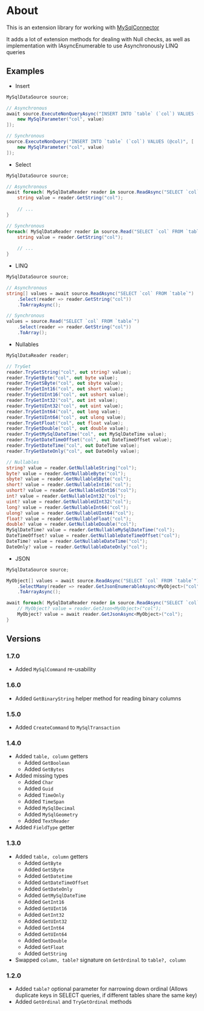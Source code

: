 # About

This is an extension library for working with [MySqlConnector](https://mysqlconnector.net/)

It adds a lot of extension methods for dealing with Null checks, as well as implementation with IAsyncEnumerable to use Asynchronously LINQ queries

## Examples

- Insert

```csharp
MySqlDataSource source;

// Asynchronous
await source.ExecuteNonQueryAsync("INSERT INTO `table` (`col`) VALUES (@col)", [
    new MySqlParameter("col", value)
]);

// Synchronous
source.ExecuteNonQuery("INSERT INTO `table` (`col`) VALUES (@col)", [
    new MySqlParameter("col", value)
]);
```

- Select

```csharp
MySqlDataSource source;

// Asynchronous
await foreach( MySqlDataReader reader in source.ReadAsync("SELECT `col` FROM `table`") ) {
    string value = reader.GetString("col");
    
    // ...
}

// Synchronous
foreach( MySqlDataReader reader in source.Read("SELECT `col` FROM `table`") ) {
    string value = reader.GetString("col");
    
    // ...
}
```

- LINQ

```csharp
MySqlDataSource source;

// Asynchronous
string[] values = await source.ReadAsync("SELECT `col` FROM `table`")
    .Select(reader => reader.GetString("col"))
    .ToArrayAsync();

// Synchronous
values = source.Read("SELECT `col` FROM `table`")
    .Select(reader => reader.GetString("col"))
    .ToArray();
```

- Nullables

```csharp
MySqlDataReader reader;

// TryGet
reader.TryGetString("col", out string? value);
reader.TryGetByte("col", out byte value);
reader.TryGetSByte("col", out sbyte value);
reader.TryGetInt16("col", out short value);
reader.TryGetUInt16("col", out ushort value);
reader.TryGetInt32("col", out int value);
reader.TryGetUInt32("col", out uint value);
reader.TryGetInt64("col", out long value);
reader.TryGetUInt64("col", out ulong value);
reader.TryGetFloat("col", out float value);
reader.TryGetDouble("col", out double value);
reader.TryGetMySqlDateTime("col", out MySqlDateTime value);
reader.TryGetDateTimeOffset("col", out DateTimeOffset value);
reader.TryGetDateTime("col", out DateTime value);
reader.TryGetDateOnly("col", out DateOnly value);

// Nullables
string? value = reader.GetNullableString("col");
byte? value = reader.GetNullableByte("col");
sbyte? value = reader.GetNullableSByte("col");
short? value = reader.GetNullableInt16("col");
ushort? value = reader.GetNullableUInt16("col");
int? value = reader.GetNullableInt32("col");
uint? value = reader.GetNullableUInt32("col");
long? value = reader.GetNullableInt64("col");
ulong? value = reader.GetNullableUInt64("col");
float? value = reader.GetNullableFloat("col");
double? value = reader.GetNullableDouble("col");
MySqlDateTime? value = reader.GetNullableMySqlDateTime("col");
DateTimeOffset? value = reader.GetNullableDateTimeOffset("col");
DateTime? value = reader.GetNullableDateTime("col");
DateOnly? value = reader.GetNullableDateOnly("col");
```

- JSON

```csharp
MySqlDataSource source;

MyObject[] values = await source.ReadAsync("SELECT `col` FROM `table`")
    .SelectMany(reader => reader.GetJsonEnumerableAsync<MyObject>("col"))
    .ToArrayAsync();

await foreach( MySqlDataReader reader in source.ReadAsync("SELECT `col` FROM `table`") ) {
    // MyObject? value = reader.GetJson<MyObject>("col");
    MyObject? value = await reader.GetJsonAsync<MyObject>("col");
}
```

## Versions

### 1.7.0

- Added `MySqlCommand` re-usability

### 1.6.0

- Added `GetBinaryString` helper method for reading binary columns

### 1.5.0

- Added `CreateCommand` to `MySqlTransaction`

### 1.4.0

- Added `table, column` getters
    - Added `GetBoolean`
    - Added `GetBytes`
- Added missing types
    - Added `Char`
    - Added `Guid`
    - Added `TimeOnly`
    - Added `TimeSpan`
    - Added `MySqlDecimal`
    - Added `MySqlGeometry`
    - Added `TextReader`
- Added `FieldType` getter

### 1.3.0

- Added `table, column` getters
    - Added `GetByte`
    - Added `GetSByte`
    - Added `GetDatetime`
    - Added `GetDateTimeOffset`
    - Added `GetDateOnly`
    - Added `GetMySqlDateTime`
    - Added `GetInt16`
    - Added `GetUInt16`
    - Added `GetInt32`
    - Added `GetUInt32`
    - Added `GetInt64`
    - Added `GetUInt64`
    - Added `GetDouble`
    - Added `GetFloat`
    - Added `GetString`
- Swapped `column, table?` signature on `GetOrdinal` to `table?, column`

### 1.2.0

- Added `table?` optional parameter for narrowing down ordinal (Allows duplicate keys in SELECT queries, if different tables share the same key)
- Added `GetOrdinal` and `TryGetOrdinal` methods
